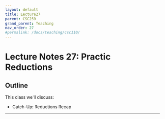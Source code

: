 ```yaml
---
layout: default
title: Lecture27
parent: CSC250
grand_parent: Teaching
nav_order: 27
#permalink: /docs/teaching/csc110/
---  
```


Lecture Notes 27: Practic Reductions
=============================================================

  

## Outline ##


This class we'll discuss:

* Catch-Up: Reductions Recap


<!-- * Demo on HW02 -->

 
 

* * *
